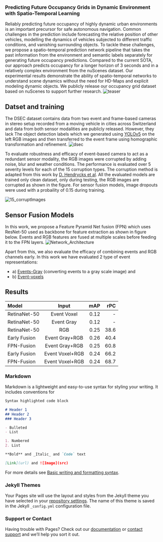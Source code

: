 ### Predicting Future Occupancy Grids in Dynamic Environment with Spatio-Temporal Learning

Reliably predicting future occupancy of highly dynamic urban environments is an important precursor for safe autonomous navigation. Common challenges in the prediction include forecasting the relative position of other vehicles, modelling the dynamics of vehicles subjected to different traffic conditions, and vanishing surrounding objects. To tackle these challenges, we propose a spatio-temporal prediction network pipeline that takes the past information from the environment and semantic labels separately for generating future occupancy predictions. Compared to the current SOTA, our approach predicts occupancy for a longer horizon of 3 seconds and in a relatively complex environment from the nuScenes dataset. Our experimental results demonstrate the ability of spatio-temporal networks to understand scene dynamics without the need for HD-Maps and explicit modeling dynamic objects. We publicly release our occupancy grid dataset based on nuScenes to support further research.
![teaser]([https://user-images.githubusercontent.com/11161532/173057592-c92be2c5-a915-48e3-bb9e-f352cafb8a07.png](https://github.com/ksm26/OccupancyGrid-Predictions/blob/master/images/teaser.png)) 


## Datset and training
The DSEC dataset contains data from two event and frame-based cameras in stereo setup recorded from a moving vehicle in cities across Switzerland and data from both sensor modalities are publicly released. However, they lack The object detection labels which we generated using [YOLOv5](https://github.com/ultralytics/yolov5) on the left RGB images and then transferred to the event frame using homographic transformation and refinement.
![dsec](https://user-images.githubusercontent.com/11161532/173057592-c92be2c5-a915-48e3-bb9e-f352cafb8a07.png)

To evaluate robustness and efficacy of event-based camera to act as a redundant sensor modality, the RGB images were corrupted by adding noise, blur and weather conditions. The performance is evaluated over 5 severity levels for each of the 15 corruption types. The corruption method is adapted from this work by [D. Hendrycks et al](https://arxiv.org/pdf/1903.12261.pdf?ref=https://githubhelp.com). All the evaluated models are trained only clean dataset, only during testing, the RGB images are corrupted as shown in the figure. For sensor fusion models, image dropouts were used with a probaility of 0.15 during training.
  
  
![15_corruptImages](https://user-images.githubusercontent.com/11161532/173067756-206afeac-6129-48b6-b3df-8dc10cd1ff53.jpg)  

## Sensor Fusion Models
In this work, we propose a Feature Pyramid Net fusion (FPN) which uses ResNet-50 used as backbone for feature extraction as shown in figure below. Events and RGB features are fused at multiple scales before feeding it to the FPN layers.
![Network_Architecture](https://user-images.githubusercontent.com/11161532/172815632-db193a8e-4c55-4572-aadc-87c22e6230a7.png)

Apart from this, we also evaluate the efficacy of combining events and RGB channels early. In this work we have evaluated 2 type of event representations: 
-  a) [Events-Gray](https://arxiv.org/pdf/1906.07165.pdf) (converting events to a gray scale image) and 
-  b) [Event-voxels](https://openaccess.thecvf.com/content_CVPR_2019/papers/Zhu_Unsupervised_Event-Based_Learning_of_Optical_Flow_Depth_and_Egomotion_CVPR_2019_paper.pdf)

## Results
| Model        | Input           | mAP    | rPC   |
| :---         |    :----:       |   ---: | ---:  |
| RetinaNet-50 | Event Voxel     | 0.12   | -     |
| RetinaNet-50 | Event Gray      | 0.12   | -     |
| RetinaNet-50 | RGB             | 0.25   | 38.6  |
| Early Fusion | Event Gray+RGB  | 0.26   | 40.4  |
| FPN-Fusion   | Event Gray+RGB  | 0.25   | 60.8  |
| Early Fusion | Event Voxel+RGB | 0.24   | 66.2  |
| FPN-Fusion   | Event Voxel+RGB | 0.24   | 68.7  |

### Markdown

Markdown is a lightweight and easy-to-use syntax for styling your writing. It includes conventions for

```markdown
Syntax highlighted code block

# Header 1
## Header 2
### Header 3

- Bulleted
- List

1. Numbered
2. List

**Bold** and _Italic_ and `Code` text

[Link](url) and ![Image](src)
```

For more details see [Basic writing and formatting syntax](https://docs.github.com/en/github/writing-on-github/getting-started-with-writing-and-formatting-on-github/basic-writing-and-formatting-syntax).

### Jekyll Themes

Your Pages site will use the layout and styles from the Jekyll theme you have selected in your [repository settings](https://github.com/abhishek1411/event-rgb-fusion/settings/pages). The name of this theme is saved in the Jekyll `_config.yml` configuration file.

### Support or Contact

Having trouble with Pages? Check out our [documentation](https://docs.github.com/categories/github-pages-basics/) or [contact support](https://support.github.com/contact) and we’ll help you sort it out.
